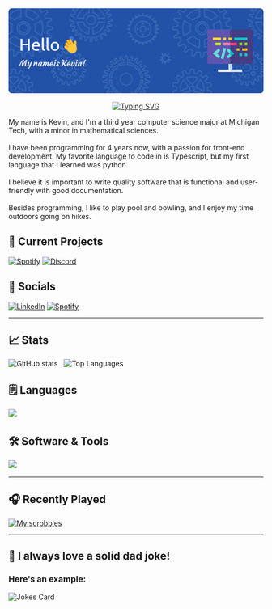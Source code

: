 <div align="center">
  <img src="./profile.png" alt="Header" />
</div>
  
<p align="center">
<a href="https://git.io/typing-svg"><img src="https://readme-typing-svg.demolab.com?font=Source+Sans+Pro&weight=100&size=13&duration=2000&pause=250&color=1F8DFF&center=true&vCenter=true&multiline=true&width=400&height=100&lines=Most+good+programmers+do+programming+not+because;they+expect+to+get+paid+or+get+adulation;by+the+public%2C+but+because+it+is+fun+to+program.;-+Linus+Torvalds" alt="Typing SVG" /></a>
</p>
<p>
  My name is Kevin, and I'm a third year computer science major at Michigan Tech, with a minor in mathematical sciences.
  <br><br>
  I have been programming for 4 years now, with a passion for front-end development. My favorite language to code in is Typescript, but my first language that I learned was python
  <br><br>
  I believe it is important to write quality software that is functional and user-friendly with good documentation.
  <br><br>
  Besides programming, I like to play pool and bowling, and I enjoy my time outdoors going on hikes.
</p>

## 📆 Current Projects
[![Spotify](https://img.shields.io/badge/Spotify++-1ED760?style=for-the-badge&logo=spotify&logoColor=white)](https://github.com/kevink01/SpotifyPlusPlus)
[![Discord](https://img.shields.io/badge/Discord_Bot-%235865F2.svg?style=for-the-badge&logo=discord&logoColor=white)](https://github.com/kevink01/KevinDiscordBot)

## 📱 Socials
[![LinkedIn](https://img.shields.io/badge/LinkedIn-0077B5?style=for-the-badge&logo=linkedin&logoColor=white)](https://www.linkedin.com/in/kevin-kulich/)
[![Spotify](https://img.shields.io/badge/Spotify-1ED760?style=for-the-badge&logo=spotify&logoColor=white)](https://open.spotify.com/user/22zdpbeul4bbyji6mkaae3hci?si=2dcda741c402499d)

---
## 📈 Stats
![GitHub stats](https://github-readme-stats.vercel.app/api?username=kevink01&show_icons=true&theme=algolia&hide=contribs)
&nbsp; ![Top Languages](https://github-readme-stats.vercel.app/api/top-langs/?username=kevink01&layout=compact&theme=algolia)

## 🗒️ Languages
<img src="https://skillicons.dev/icons?i=angular,react,html,css,js,ts,nodejs,c,java,spring,py&perline=7" />

## 🛠️ Software & Tools
<img src="https://skillicons.dev/icons?i=vscode,idea,eclipse,vim,git,github,gradle,hibernate,mysql,selenium&perline=6" />

---
## 🎧 Recently Played
[![My scrobbles](https://lastfm-recently-played.vercel.app/api?user=KevinK01)](https://www.last.fm/user/KevinK01)

---
## 🧔 I always love a solid dad joke!
### Here's an example:
![Jokes Card](https://readme-jokes.vercel.app/api?theme=algolia)

